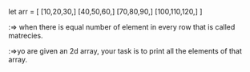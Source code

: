 let arr = [
    [10,20,30,]
    [40,50,60,]
    [70,80,90,]
    [100,110,120,]
]

:=> when there is equal number of element in every row that is called matrecies.

:=>yo are given an 2d array, your task is to print all the elements of that array.
